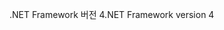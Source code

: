 <span data-ttu-id="20416-101">.NET Framework 버전 4</span><span class="sxs-lookup"><span data-stu-id="20416-101">.NET Framework version 4</span></span>